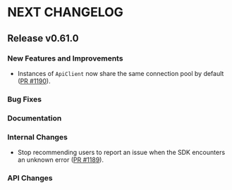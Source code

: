 # NEXT CHANGELOG

## Release v0.61.0

### New Features and Improvements

- Instances of `ApiClient` now share the same connection pool by default ([PR #1190](https://github.com/databricks/databricks-sdk-go/pull/1190)).

### Bug Fixes

### Documentation

### Internal Changes

- Stop recommending users to report an issue when the SDK encounters an unknown
  error ([PR #1189](https://github.com/databricks/databricks-sdk-go/pull/1189)).

### API Changes
